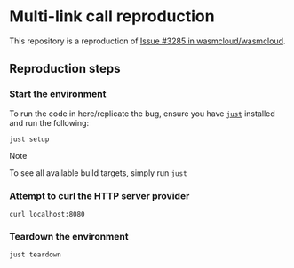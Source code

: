 # Multi-link call reproduction

This repository is a reproduction of [Issue #3285 in wasmcloud/wasmcloud][issue].

## Reproduction steps

### Start the environment

To run the code in here/replicate the bug, ensure you have [`just`][just] installed and run the following:

```console
just setup
```

> [!NOTE]
> To see all available build targets, simply run `just`

### Attempt to curl the HTTP server provider

```console
curl localhost:8080
```

### Teardown the environment

```console
just teardown
```

[issue]: https://github.com/wasmCloud/wasmCloud/issues/3285
[just]: https://github.com/casey/just
